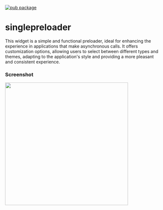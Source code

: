 [![pub package](https://img.shields.io/pub/v/singlepreloader.svg)](https://pub.dev/packages/singlepreloader)

# singlepreloader

This widget is a simple and functional preloader, ideal for enhancing the experience in applications that make asynchronous calls. It offers customization options, allowing users to select between different types and themes, adapting to the application's style and providing a more pleasant and consistent experience.

### Screenshot

<img src="https://leonardopinho.com/singlepreloader/plugin_preloader_2.gif" height="400em" />

